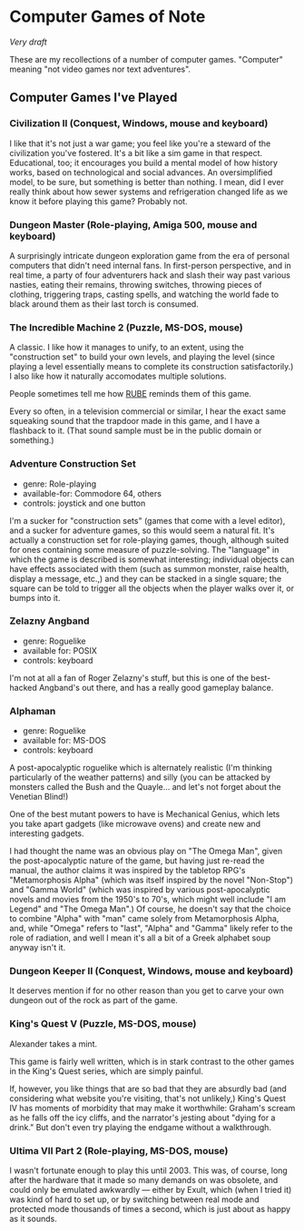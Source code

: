 Computer Games of Note
======================

*Very draft*

These are my recollections of a number of computer games.
"Computer" meaning "not video games nor text adventures".

Computer Games I've Played
------------------

### Civilization II (Conquest, Windows, mouse and keyboard)

I like that it's not just a war game; you feel like you're a steward of the
civilization you've fostered. It's a bit like a sim game in that respect.
Educational, too; it encourages you build a mental model of how history works,
based on technological and social advances. An oversimplified model, to be
sure, but something is better than nothing. I mean, did I ever really think
about how sewer systems and refrigeration changed life as we know it before
playing this game? Probably not.

### Dungeon Master (Role-playing, Amiga 500, mouse and keyboard)

A surprisingly intricate dungeon exploration game from the era of personal
computers that didn't need internal fans. In first-person perspective, and in
real time, a party of four adventurers hack and slash their way past various
nasties, eating their remains, throwing switches, throwing pieces of clothing,
triggering traps, casting spells, and watching the world fade to black around
them as their last torch is consumed.

### The Incredible Machine 2 (Puzzle, MS-DOS, mouse)

A classic. I like how it manages to unify, to an extent, using the
"construction set" to build your own levels, and playing the level (since
playing a level essentially means to complete its construction satisfactorily.)
I also like how it naturally accomodates multiple solutions.

People sometimes tell me how [RUBE][] reminds them of this game.

Every so often, in a television commercial or similar, I hear the exact same
squeaking sound that the trapdoor made in this game, and I have a flashback to
it. (That sound sample must be in the public domain or something.)

### Adventure Construction Set

*   genre: Role-playing
*   available-for: Commodore 64, others
*   controls: joystick and one button

I'm a sucker for "construction sets" (games that come with a level editor), and
a sucker for adventure games, so this would seem a natural fit. It's actually a
construction set for role-playing games, though, although suited for ones
containing some measure of puzzle-solving. The "language" in which the game is
described is somewhat interesting; individual objects can have effects
associated with them (such as summon monster, raise health, display a message,
etc.,) and they can be stacked in a single square; the square can be told to
trigger all the objects when the player walks over it, or bumps into it.

### Zelazny Angband

*   genre: Roguelike
*   available for: POSIX
*   controls: keyboard

I'm not at all a fan of Roger Zelazny's stuff, but this is one of the
best-hacked Angband's out there, and has a really good gameplay balance.

### Alphaman

*   genre: Roguelike
*   available for: MS-DOS
*   controls: keyboard

A post-apocalyptic roguelike which is alternately realistic (I'm thinking
particularly of the weather patterns) and silly (you can be attacked by
monsters called the Bush and the Quayle... and let's not forget about the
Venetian Blind!)

One of the best mutant powers to have is Mechanical Genius, which lets you
take apart gadgets (like microwave ovens) and create new and interesting
gadgets.

I had thought the name was an obvious play on "The Omega Man", given the
post-apocalyptic nature of the game, but having just re-read the manual,
the author claims it was inspired by the tabletop RPG's "Metamorphosis Alpha"
(which was itself inspired by the novel "Non-Stop") and "Gamma World" (which
was inspired by various post-apocalyptic novels and movies from the 1950's to
70's, which might well include "I am Legend" and "The Omega Man".) Of course,
he doesn't say that the choice to combine "Alpha" with "man" came solely from
Metamorphosis Alpha, and, while "Omega" refers to "last", "Alpha" and "Gamma"
likely refer to the role of radiation, and well I mean it's all a bit of a
Greek alphabet soup anyway isn't it.

### Dungeon Keeper II (Conquest, Windows, mouse and keyboard)

It deserves mention if for no other reason than you get to carve your own
dungeon out of the rock as part of the game.

### King's Quest V (Puzzle, MS-DOS, mouse)

Alexander takes a mint.

This game is fairly well written, which is in stark contrast to the other games
in the King's Quest series, which are simply painful.

If, however, you like things that are so bad that they are absurdly bad (and
considering what website you're visiting, that's not unlikely,) King's Quest IV
has moments of morbidity that may make it worthwhile: Graham's scream as he
falls off the icy cliffs, and the narrator's jesting about "dying for a drink."
But don't even try playing the endgame without a walkthrough.

### Ultima VII Part 2 (Role-playing, MS-DOS, mouse)

I wasn't fortunate enough to play this until 2003. This was, of course, long
after the hardware that it made so many demands on was obsolete, and could only
be emulated awkwardly — either by Exult, which (when I tried it) was kind of
hard to set up, or by switching between real mode and protected mode thousands
of times a second, which is just about as happy as it sounds.

[RUBE]: http://catseye.tc/node/RUBE
